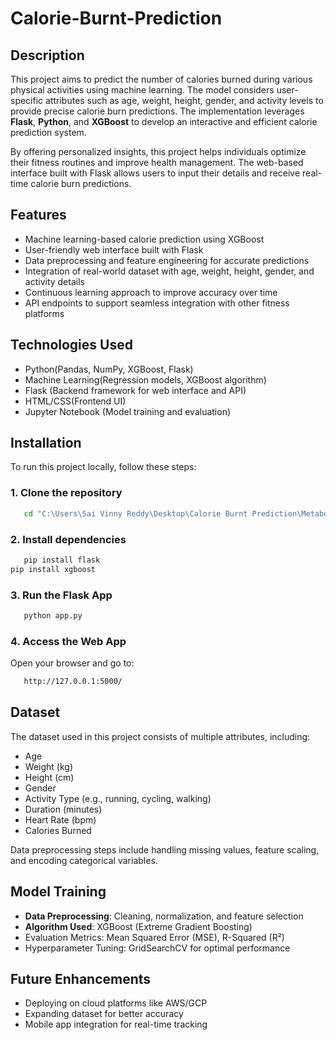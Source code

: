 # Calorie-Burnt-Prediction
## Description
This project aims to predict the number of calories burned during various physical activities using machine learning. The model considers user-specific attributes such as age, weight, height, gender, and activity levels to provide precise calorie burn predictions. The implementation leverages **Flask**, **Python**, and **XGBoost** to develop an interactive and efficient calorie prediction system.

By offering personalized insights, this project helps individuals optimize their fitness routines and improve health management. The web-based interface built with Flask allows users to input their details and receive real-time calorie burn predictions.

## Features
- Machine learning-based calorie prediction using XGBoost
- User-friendly web interface built with Flask
- Data preprocessing and feature engineering for accurate predictions
- Integration of real-world dataset with age, weight, height, gender, and activity details
- Continuous learning approach to improve accuracy over time
- API endpoints to support seamless integration with other fitness platforms

## Technologies Used
- Python(Pandas, NumPy, XGBoost, Flask)
- Machine Learning(Regression models, XGBoost algorithm)
- Flask (Backend framework for web interface and API)
- HTML/CSS(Frontend UI)
- Jupyter Notebook (Model training and evaluation)

## Installation
To run this project locally, follow these steps:

### 1. Clone the repository
```bash
   cd "C:\Users\Sai Vinny Reddy\Desktop\Calorie Burnt Prediction\Metabometer-main"
```

### 2. Install dependencies
```bash
   pip install flask
pip install xgboost
```

### 3. Run the Flask App
```bash
   python app.py
```

### 4. Access the Web App
Open your browser and go to:
```bash
   http://127.0.0.1:5000/
```

## Dataset
The dataset used in this project consists of multiple attributes, including:
- Age
- Weight (kg)
- Height (cm)
- Gender
- Activity Type (e.g., running, cycling, walking)
- Duration (minutes)
- Heart Rate (bpm)
- Calories Burned

Data preprocessing steps include handling missing values, feature scaling, and encoding categorical variables.

## Model Training
- **Data Preprocessing**: Cleaning, normalization, and feature selection
- **Algorithm Used**: XGBoost (Extreme Gradient Boosting)
- Evaluation Metrics: Mean Squared Error (MSE), R-Squared (R²)
- Hyperparameter Tuning: GridSearchCV for optimal performance


## Future Enhancements
- Deploying on cloud platforms like AWS/GCP
- Expanding dataset for better accuracy
- Mobile app integration for real-time tracking


